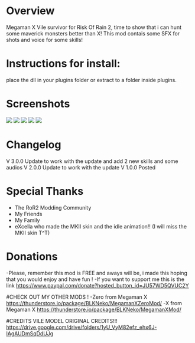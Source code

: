 # Overview
Megaman X Vile survivor for Risk Of Rain 2, time to show that i can hunt some maverick monsters better than X!
This mod contais some SFX for shots and voice for some skills!

# Instructions for install:
place the dll in your plugins folder or extract to a folder inside plugins.


# Screenshots
![](https://i.imgur.com/U3deejK.png)
![](https://i.imgur.com/geuxrOl.png)
![](https://i.imgur.com/E4OS5hR.png)
![](https://i.imgur.com/q4egApU.png)
![](https://i.imgur.com/hnDgSRN.png)


# Changelog
V 3.0.0 Update to work with the update and add 2 new skills and some audios
V 2.0.0 Update to work with the update
V 1.0.0 Posted

# Special Thanks
- The RoR2 Modding Community
- My Friends
- My Family
- eXcella who made the MKII skin and the idle animation!! (I will miss the MKII skin T^T)

# Donations
-Please, remember this mod is FREE and aways will be, i made this hoping that you would enjoy and have fun !
-If you want to support me this is the link
https://www.paypal.com/donate?hosted_button_id=JU57WD5QVUC2Y

#CHECK OUT MY OTHER MODS !
-Zero from Megaman X
https://thunderstore.io/package/BLKNeko/MegamanXZeroMod/
-X from Megaman X
https://thunderstore.io/package/BLKNeko/MegamanXMod/

#CREDITS
VILE MODEL ORIGINAL CREDITS!!!
https://drive.google.com/drive/folders/1yU_VyM82efz_ehx6J-IAgAUDmSqDdUJg

